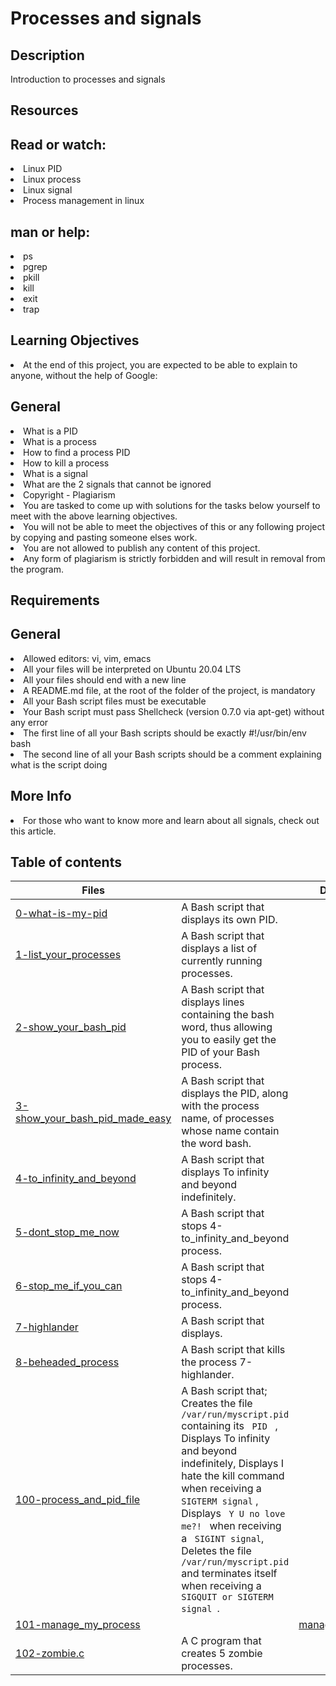 # Processes and signals

## Description
Introduction to processes and signals

## Resources
## Read or watch:

<li> Linux PID </li>
<li> Linux process </li>
<li> Linux signal </li>
<li> Process management in linux </li>

## man or help:
<li> ps </li>
<li> pgrep </li>
<li> pkill </li>
<li> kill </li>
<li> exit </li>
<li> trap </li>

## Learning Objectives
<li> At the end of this project, you are expected to be able to explain to anyone, without the help of Google: </li>

## General
<li> What is a PID </li>
<li> What is a process </li>
<li> How to find a process PID </li>
<li> How to kill a process </li>
<li> What is a signal </li>
<li> What are the 2 signals that cannot be ignored </li>
<li> Copyright - Plagiarism </li>
<li> You are tasked to come up with solutions for the tasks below yourself to meet with the above learning objectives. </li>
<li> You will not be able to meet the objectives of this or any following project by copying and pasting someone elses work. </li>
<li> You are not allowed to publish any content of this project. </li>
<li> Any form of plagiarism is strictly forbidden and will result in removal from the program. </li>

## Requirements
## General
<li> Allowed editors: vi, vim, emacs </li>
<li> All your files will be interpreted on Ubuntu 20.04 LTS </li>
<li> All your files should end with a new line </li>
<li> A README.md file, at the root of the folder of the project, is mandatory </li>
<li> All your Bash script files must be executable </li>
<li> Your Bash script must pass Shellcheck (version 0.7.0 via apt-get) without any error </li>
<li> The first line of all your Bash scripts should be exactly #!/usr/bin/env bash </li>
<li> The second line of all your Bash scripts should be a comment explaining what is the script doing </li>

## More Info
<li> For those who want to know more and learn about all signals, check out this article. </li>

## Table of contents
Files |  | Description
------|--|-------------
[0-what-is-my-pid](./0-what-is-my-pid) | A Bash script that displays its own PID.
[1-list_your_processes](./1-list_your_processes) | A Bash script that displays a list of currently running processes.
[2-show_your_bash_pid](./2-show_your_bash_pid) | A Bash script that displays lines containing the bash word, thus allowing you to easily get the PID of your Bash process.
[3-show_your_bash_pid_made_easy](./3-show_your_bash_pid_made_easy) |  A Bash script that displays the PID, along with the process name, of processes whose name contain the word bash.
[4-to_infinity_and_beyond](./4-to_infinity_and_beyond) | A Bash script that displays To infinity and beyond indefinitely.
[5-dont_stop_me_now](./5-dont_stop_me_now) | A Bash script that stops 4-to_infinity_and_beyond process.
[6-stop_me_if_you_can](./6-stop_me_if_you_can) | A Bash script that stops 4-to_infinity_and_beyond process.
[7-highlander](./7-highlander) | A Bash script that displays.
[8-beheaded_process](./8-beheaded_process) | A Bash script that kills the process 7-highlander.
[100-process_and_pid_file](./100-process_and_pid_file) | A Bash script that; Creates the file <code> /var/run/myscript.pid  </code> containing its <code> PID </code> , Displays To infinity and beyond indefinitely, Displays I hate the kill command when receiving a <code> SIGTERM signal</code> , Displays <code> Y U no love me?! </code> when receiving a <code> SIGINT signal</code>, Deletes the file <code> /var/run/myscript.pid </code> and terminates itself when receiving a <code> SIGQUIT or SIGTERM signal </code>.
[101-manage_my_process](./101-manage_my_process) |  | [manage_my_process](./manage_my_process) | Bash script that; Indefinitely writes I am alive! to the file /tmp/my_process, In between every I am alive! message, the program should pause for 2 seconds.
[102-zombie.c](./102-zombie.c) | A C program that creates 5 zombie processes.

